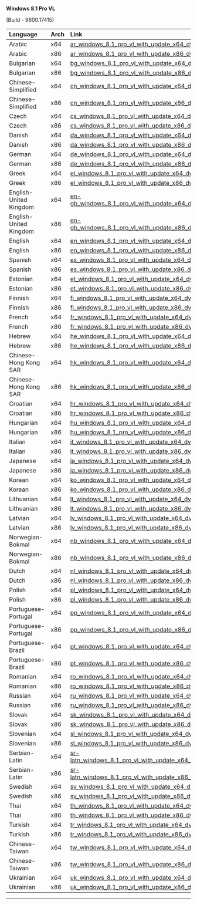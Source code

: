 <div role="tabpanel" class="tabItem_Ymn6"><p><strong>Windows 8.1 Pro VL</strong></p><p>(Build - 9600.17415)</p><table><thead><tr><th style="text-align: left;">Language</th><th style="text-align: left;">Arch</th><th style="text-align: left;">Link</th></tr></thead><tbody><tr><td style="text-align: left;">Arabic</td><td style="text-align: left;">x64</td><td style="text-align: left;"><a href="https://drive.massgrave.dev/ar_windows_8.1_pro_vl_with_update_x64_dvd_6050871.iso" target="_blank" rel="noopener noreferrer">ar_windows_8.1_pro_vl_with_update_x64_dvd_6050871.iso</a></td></tr><tr><td style="text-align: left;">Arabic</td><td style="text-align: left;">x86</td><td style="text-align: left;"><a href="https://drive.massgrave.dev/ar_windows_8.1_pro_vl_with_update_x86_dvd_6050908.iso" target="_blank" rel="noopener noreferrer">ar_windows_8.1_pro_vl_with_update_x86_dvd_6050908.iso</a></td></tr><tr><td style="text-align: left;">Bulgarian</td><td style="text-align: left;">x64</td><td style="text-align: left;"><a href="https://drive.massgrave.dev/bg_windows_8.1_pro_vl_with_update_x64_dvd_6050872.iso" target="_blank" rel="noopener noreferrer">bg_windows_8.1_pro_vl_with_update_x64_dvd_6050872.iso</a></td></tr><tr><td style="text-align: left;">Bulgarian</td><td style="text-align: left;">x86</td><td style="text-align: left;"><a href="https://drive.massgrave.dev/bg_windows_8.1_pro_vl_with_update_x86_dvd_6050909.iso" target="_blank" rel="noopener noreferrer">bg_windows_8.1_pro_vl_with_update_x86_dvd_6050909.iso</a></td></tr><tr><td style="text-align: left;">Chinese-Simplified</td><td style="text-align: left;">x64</td><td style="text-align: left;"><a href="https://drive.massgrave.dev/cn_windows_8.1_pro_vl_with_update_x64_dvd_6050873.iso" target="_blank" rel="noopener noreferrer">cn_windows_8.1_pro_vl_with_update_x64_dvd_6050873.iso</a></td></tr><tr><td style="text-align: left;">Chinese-Simplified</td><td style="text-align: left;">x86</td><td style="text-align: left;"><a href="https://drive.massgrave.dev/cn_windows_8.1_pro_vl_with_update_x86_dvd_6050910.iso" target="_blank" rel="noopener noreferrer">cn_windows_8.1_pro_vl_with_update_x86_dvd_6050910.iso</a></td></tr><tr><td style="text-align: left;">Czech</td><td style="text-align: left;">x64</td><td style="text-align: left;"><a href="https://drive.massgrave.dev/cs_windows_8.1_pro_vl_with_update_x64_dvd_6050877.iso" target="_blank" rel="noopener noreferrer">cs_windows_8.1_pro_vl_with_update_x64_dvd_6050877.iso</a></td></tr><tr><td style="text-align: left;">Czech</td><td style="text-align: left;">x86</td><td style="text-align: left;"><a href="https://drive.massgrave.dev/cs_windows_8.1_pro_vl_with_update_x86_dvd_6050915.iso" target="_blank" rel="noopener noreferrer">cs_windows_8.1_pro_vl_with_update_x86_dvd_6050915.iso</a></td></tr><tr><td style="text-align: left;">Danish</td><td style="text-align: left;">x64</td><td style="text-align: left;"><a href="https://drive.massgrave.dev/da_windows_8.1_pro_vl_with_update_x64_dvd_6050878.iso" target="_blank" rel="noopener noreferrer">da_windows_8.1_pro_vl_with_update_x64_dvd_6050878.iso</a></td></tr><tr><td style="text-align: left;">Danish</td><td style="text-align: left;">x86</td><td style="text-align: left;"><a href="https://drive.massgrave.dev/da_windows_8.1_pro_vl_with_update_x86_dvd_6050916.iso" target="_blank" rel="noopener noreferrer">da_windows_8.1_pro_vl_with_update_x86_dvd_6050916.iso</a></td></tr><tr><td style="text-align: left;">German</td><td style="text-align: left;">x64</td><td style="text-align: left;"><a href="https://drive.massgrave.dev/de_windows_8.1_pro_vl_with_update_x64_dvd_6050885.iso" target="_blank" rel="noopener noreferrer">de_windows_8.1_pro_vl_with_update_x64_dvd_6050885.iso</a></td></tr><tr><td style="text-align: left;">German</td><td style="text-align: left;">x86</td><td style="text-align: left;"><a href="https://drive.massgrave.dev/de_windows_8.1_pro_vl_with_update_x86_dvd_6050923.iso" target="_blank" rel="noopener noreferrer">de_windows_8.1_pro_vl_with_update_x86_dvd_6050923.iso</a></td></tr><tr><td style="text-align: left;">Greek</td><td style="text-align: left;">x64</td><td style="text-align: left;"><a href="https://drive.massgrave.dev/el_windows_8.1_pro_vl_with_update_x64_dvd_6050886.iso" target="_blank" rel="noopener noreferrer">el_windows_8.1_pro_vl_with_update_x64_dvd_6050886.iso</a></td></tr><tr><td style="text-align: left;">Greek</td><td style="text-align: left;">x86</td><td style="text-align: left;"><a href="https://drive.massgrave.dev/el_windows_8.1_pro_vl_with_update_x86_dvd_6050924.iso" target="_blank" rel="noopener noreferrer">el_windows_8.1_pro_vl_with_update_x86_dvd_6050924.iso</a></td></tr><tr><td style="text-align: left;">English-United Kingdom</td><td style="text-align: left;">x64</td><td style="text-align: left;"><a href="https://drive.massgrave.dev/en-gb_windows_8.1_pro_vl_with_update_x64_dvd_6050881.iso" target="_blank" rel="noopener noreferrer">en-gb_windows_8.1_pro_vl_with_update_x64_dvd_6050881.iso</a></td></tr><tr><td style="text-align: left;">English-United Kingdom</td><td style="text-align: left;">x86</td><td style="text-align: left;"><a href="https://drive.massgrave.dev/en-gb_windows_8.1_pro_vl_with_update_x86_dvd_6050919.iso" target="_blank" rel="noopener noreferrer">en-gb_windows_8.1_pro_vl_with_update_x86_dvd_6050919.iso</a></td></tr><tr><td style="text-align: left;">English</td><td style="text-align: left;">x64</td><td style="text-align: left;"><a href="https://drive.massgrave.dev/en_windows_8.1_pro_vl_with_update_x64_dvd_6050880.iso" target="_blank" rel="noopener noreferrer">en_windows_8.1_pro_vl_with_update_x64_dvd_6050880.iso</a></td></tr><tr><td style="text-align: left;">English</td><td style="text-align: left;">x86</td><td style="text-align: left;"><a href="https://drive.massgrave.dev/en_windows_8.1_pro_vl_with_update_x86_dvd_6050918.iso" target="_blank" rel="noopener noreferrer">en_windows_8.1_pro_vl_with_update_x86_dvd_6050918.iso</a></td></tr><tr><td style="text-align: left;">Spanish</td><td style="text-align: left;">x64</td><td style="text-align: left;"><a href="https://drive.massgrave.dev/es_windows_8.1_pro_vl_with_update_x64_dvd_6050903.iso" target="_blank" rel="noopener noreferrer">es_windows_8.1_pro_vl_with_update_x64_dvd_6050903.iso</a></td></tr><tr><td style="text-align: left;">Spanish</td><td style="text-align: left;">x86</td><td style="text-align: left;"><a href="https://drive.massgrave.dev/es_windows_8.1_pro_vl_with_update_x86_dvd_6050941.iso" target="_blank" rel="noopener noreferrer">es_windows_8.1_pro_vl_with_update_x86_dvd_6050941.iso</a></td></tr><tr><td style="text-align: left;">Estonian</td><td style="text-align: left;">x64</td><td style="text-align: left;"><a href="https://drive.massgrave.dev/et_windows_8.1_pro_vl_with_update_x64_dvd_6050882.iso" target="_blank" rel="noopener noreferrer">et_windows_8.1_pro_vl_with_update_x64_dvd_6050882.iso</a></td></tr><tr><td style="text-align: left;">Estonian</td><td style="text-align: left;">x86</td><td style="text-align: left;"><a href="https://drive.massgrave.dev/et_windows_8.1_pro_vl_with_update_x86_dvd_6050920.iso" target="_blank" rel="noopener noreferrer">et_windows_8.1_pro_vl_with_update_x86_dvd_6050920.iso</a></td></tr><tr><td style="text-align: left;">Finnish</td><td style="text-align: left;">x64</td><td style="text-align: left;"><a href="https://drive.massgrave.dev/fi_windows_8.1_pro_vl_with_update_x64_dvd_6050883.iso" target="_blank" rel="noopener noreferrer">fi_windows_8.1_pro_vl_with_update_x64_dvd_6050883.iso</a></td></tr><tr><td style="text-align: left;">Finnish</td><td style="text-align: left;">x86</td><td style="text-align: left;"><a href="https://drive.massgrave.dev/fi_windows_8.1_pro_vl_with_update_x86_dvd_6050921.iso" target="_blank" rel="noopener noreferrer">fi_windows_8.1_pro_vl_with_update_x86_dvd_6050921.iso</a></td></tr><tr><td style="text-align: left;">French</td><td style="text-align: left;">x64</td><td style="text-align: left;"><a href="https://drive.massgrave.dev/fr_windows_8.1_pro_vl_with_update_x64_dvd_6050884.iso" target="_blank" rel="noopener noreferrer">fr_windows_8.1_pro_vl_with_update_x64_dvd_6050884.iso</a></td></tr><tr><td style="text-align: left;">French</td><td style="text-align: left;">x86</td><td style="text-align: left;"><a href="https://drive.massgrave.dev/fr_windows_8.1_pro_vl_with_update_x86_dvd_6050922.iso" target="_blank" rel="noopener noreferrer">fr_windows_8.1_pro_vl_with_update_x86_dvd_6050922.iso</a></td></tr><tr><td style="text-align: left;">Hebrew</td><td style="text-align: left;">x64</td><td style="text-align: left;"><a href="https://drive.massgrave.dev/he_windows_8.1_pro_vl_with_update_x64_dvd_6050887.iso" target="_blank" rel="noopener noreferrer">he_windows_8.1_pro_vl_with_update_x64_dvd_6050887.iso</a></td></tr><tr><td style="text-align: left;">Hebrew</td><td style="text-align: left;">x86</td><td style="text-align: left;"><a href="https://drive.massgrave.dev/he_windows_8.1_pro_vl_with_update_x86_dvd_6050925.iso" target="_blank" rel="noopener noreferrer">he_windows_8.1_pro_vl_with_update_x86_dvd_6050925.iso</a></td></tr><tr><td style="text-align: left;">Chinese-Hong Kong SAR</td><td style="text-align: left;">x64</td><td style="text-align: left;"><a href="https://drive.massgrave.dev/hk_windows_8.1_pro_vl_with_update_x64_dvd_6050874.iso" target="_blank" rel="noopener noreferrer">hk_windows_8.1_pro_vl_with_update_x64_dvd_6050874.iso</a></td></tr><tr><td style="text-align: left;">Chinese-Hong Kong SAR</td><td style="text-align: left;">x86</td><td style="text-align: left;"><a href="https://drive.massgrave.dev/hk_windows_8.1_pro_vl_with_update_x86_dvd_6050911.iso" target="_blank" rel="noopener noreferrer">hk_windows_8.1_pro_vl_with_update_x86_dvd_6050911.iso</a></td></tr><tr><td style="text-align: left;">Croatian</td><td style="text-align: left;">x64</td><td style="text-align: left;"><a href="https://drive.massgrave.dev/hr_windows_8.1_pro_vl_with_update_x64_dvd_6050876.iso" target="_blank" rel="noopener noreferrer">hr_windows_8.1_pro_vl_with_update_x64_dvd_6050876.iso</a></td></tr><tr><td style="text-align: left;">Croatian</td><td style="text-align: left;">x86</td><td style="text-align: left;"><a href="https://drive.massgrave.dev/hr_windows_8.1_pro_vl_with_update_x86_dvd_6050913.iso" target="_blank" rel="noopener noreferrer">hr_windows_8.1_pro_vl_with_update_x86_dvd_6050913.iso</a></td></tr><tr><td style="text-align: left;">Hungarian</td><td style="text-align: left;">x64</td><td style="text-align: left;"><a href="https://drive.massgrave.dev/hu_windows_8.1_pro_vl_with_update_x64_dvd_6050888.iso" target="_blank" rel="noopener noreferrer">hu_windows_8.1_pro_vl_with_update_x64_dvd_6050888.iso</a></td></tr><tr><td style="text-align: left;">Hungarian</td><td style="text-align: left;">x86</td><td style="text-align: left;"><a href="https://drive.massgrave.dev/hu_windows_8.1_pro_vl_with_update_x86_dvd_6050926.iso" target="_blank" rel="noopener noreferrer">hu_windows_8.1_pro_vl_with_update_x86_dvd_6050926.iso</a></td></tr><tr><td style="text-align: left;">Italian</td><td style="text-align: left;">x64</td><td style="text-align: left;"><a href="https://drive.massgrave.dev/it_windows_8.1_pro_vl_with_update_x64_dvd_6050889.iso" target="_blank" rel="noopener noreferrer">it_windows_8.1_pro_vl_with_update_x64_dvd_6050889.iso</a></td></tr><tr><td style="text-align: left;">Italian</td><td style="text-align: left;">x86</td><td style="text-align: left;"><a href="https://drive.massgrave.dev/it_windows_8.1_pro_vl_with_update_x86_dvd_6050927.iso" target="_blank" rel="noopener noreferrer">it_windows_8.1_pro_vl_with_update_x86_dvd_6050927.iso</a></td></tr><tr><td style="text-align: left;">Japanese</td><td style="text-align: left;">x64</td><td style="text-align: left;"><a href="https://drive.massgrave.dev/ja_windows_8.1_pro_vl_with_update_x64_dvd_6050890.iso" target="_blank" rel="noopener noreferrer">ja_windows_8.1_pro_vl_with_update_x64_dvd_6050890.iso</a></td></tr><tr><td style="text-align: left;">Japanese</td><td style="text-align: left;">x86</td><td style="text-align: left;"><a href="https://drive.massgrave.dev/ja_windows_8.1_pro_vl_with_update_x86_dvd_6050928.iso" target="_blank" rel="noopener noreferrer">ja_windows_8.1_pro_vl_with_update_x86_dvd_6050928.iso</a></td></tr><tr><td style="text-align: left;">Korean</td><td style="text-align: left;">x64</td><td style="text-align: left;"><a href="https://drive.massgrave.dev/ko_windows_8.1_pro_vl_with_update_x64_dvd_6050891.iso" target="_blank" rel="noopener noreferrer">ko_windows_8.1_pro_vl_with_update_x64_dvd_6050891.iso</a></td></tr><tr><td style="text-align: left;">Korean</td><td style="text-align: left;">x86</td><td style="text-align: left;"><a href="https://drive.massgrave.dev/ko_windows_8.1_pro_vl_with_update_x86_dvd_6050929.iso" target="_blank" rel="noopener noreferrer">ko_windows_8.1_pro_vl_with_update_x86_dvd_6050929.iso</a></td></tr><tr><td style="text-align: left;">Lithuanian</td><td style="text-align: left;">x64</td><td style="text-align: left;"><a href="https://drive.massgrave.dev/lt_windows_8.1_pro_vl_with_update_x64_dvd_6050893.iso" target="_blank" rel="noopener noreferrer">lt_windows_8.1_pro_vl_with_update_x64_dvd_6050893.iso</a></td></tr><tr><td style="text-align: left;">Lithuanian</td><td style="text-align: left;">x86</td><td style="text-align: left;"><a href="https://drive.massgrave.dev/lt_windows_8.1_pro_vl_with_update_x86_dvd_6050931.iso" target="_blank" rel="noopener noreferrer">lt_windows_8.1_pro_vl_with_update_x86_dvd_6050931.iso</a></td></tr><tr><td style="text-align: left;">Latvian</td><td style="text-align: left;">x64</td><td style="text-align: left;"><a href="https://drive.massgrave.dev/lv_windows_8.1_pro_vl_with_update_x64_dvd_6050892.iso" target="_blank" rel="noopener noreferrer">lv_windows_8.1_pro_vl_with_update_x64_dvd_6050892.iso</a></td></tr><tr><td style="text-align: left;">Latvian</td><td style="text-align: left;">x86</td><td style="text-align: left;"><a href="https://drive.massgrave.dev/lv_windows_8.1_pro_vl_with_update_x86_dvd_6050930.iso" target="_blank" rel="noopener noreferrer">lv_windows_8.1_pro_vl_with_update_x86_dvd_6050930.iso</a></td></tr><tr><td style="text-align: left;">Norwegian-Bokmal</td><td style="text-align: left;">x64</td><td style="text-align: left;"><a href="https://drive.massgrave.dev/nb_windows_8.1_pro_vl_with_update_x64_dvd_6050894.iso" target="_blank" rel="noopener noreferrer">nb_windows_8.1_pro_vl_with_update_x64_dvd_6050894.iso</a></td></tr><tr><td style="text-align: left;">Norwegian-Bokmal</td><td style="text-align: left;">x86</td><td style="text-align: left;"><a href="https://drive.massgrave.dev/nb_windows_8.1_pro_vl_with_update_x86_dvd_6050932.iso" target="_blank" rel="noopener noreferrer">nb_windows_8.1_pro_vl_with_update_x86_dvd_6050932.iso</a></td></tr><tr><td style="text-align: left;">Dutch</td><td style="text-align: left;">x64</td><td style="text-align: left;"><a href="https://drive.massgrave.dev/nl_windows_8.1_pro_vl_with_update_x64_dvd_6050879.iso" target="_blank" rel="noopener noreferrer">nl_windows_8.1_pro_vl_with_update_x64_dvd_6050879.iso</a></td></tr><tr><td style="text-align: left;">Dutch</td><td style="text-align: left;">x86</td><td style="text-align: left;"><a href="https://drive.massgrave.dev/nl_windows_8.1_pro_vl_with_update_x86_dvd_6050917.iso" target="_blank" rel="noopener noreferrer">nl_windows_8.1_pro_vl_with_update_x86_dvd_6050917.iso</a></td></tr><tr><td style="text-align: left;">Polish</td><td style="text-align: left;">x64</td><td style="text-align: left;"><a href="https://drive.massgrave.dev/pl_windows_8.1_pro_vl_with_update_x64_dvd_6050895.iso" target="_blank" rel="noopener noreferrer">pl_windows_8.1_pro_vl_with_update_x64_dvd_6050895.iso</a></td></tr><tr><td style="text-align: left;">Polish</td><td style="text-align: left;">x86</td><td style="text-align: left;"><a href="https://drive.massgrave.dev/pl_windows_8.1_pro_vl_with_update_x86_dvd_6050933.iso" target="_blank" rel="noopener noreferrer">pl_windows_8.1_pro_vl_with_update_x86_dvd_6050933.iso</a></td></tr><tr><td style="text-align: left;">Portuguese-Portugal</td><td style="text-align: left;">x64</td><td style="text-align: left;"><a href="https://drive.massgrave.dev/pp_windows_8.1_pro_vl_with_update_x64_dvd_6050897.iso" target="_blank" rel="noopener noreferrer">pp_windows_8.1_pro_vl_with_update_x64_dvd_6050897.iso</a></td></tr><tr><td style="text-align: left;">Portuguese-Portugal</td><td style="text-align: left;">x86</td><td style="text-align: left;"><a href="https://drive.massgrave.dev/pp_windows_8.1_pro_vl_with_update_x86_dvd_6050935.iso" target="_blank" rel="noopener noreferrer">pp_windows_8.1_pro_vl_with_update_x86_dvd_6050935.iso</a></td></tr><tr><td style="text-align: left;">Portuguese-Brazil</td><td style="text-align: left;">x64</td><td style="text-align: left;"><a href="https://drive.massgrave.dev/pt_windows_8.1_pro_vl_with_update_x64_dvd_6050896.iso" target="_blank" rel="noopener noreferrer">pt_windows_8.1_pro_vl_with_update_x64_dvd_6050896.iso</a></td></tr><tr><td style="text-align: left;">Portuguese-Brazil</td><td style="text-align: left;">x86</td><td style="text-align: left;"><a href="https://drive.massgrave.dev/pt_windows_8.1_pro_vl_with_update_x86_dvd_6050934.iso" target="_blank" rel="noopener noreferrer">pt_windows_8.1_pro_vl_with_update_x86_dvd_6050934.iso</a></td></tr><tr><td style="text-align: left;">Romanian</td><td style="text-align: left;">x64</td><td style="text-align: left;"><a href="https://drive.massgrave.dev/ro_windows_8.1_pro_vl_with_update_x64_dvd_6050898.iso" target="_blank" rel="noopener noreferrer">ro_windows_8.1_pro_vl_with_update_x64_dvd_6050898.iso</a></td></tr><tr><td style="text-align: left;">Romanian</td><td style="text-align: left;">x86</td><td style="text-align: left;"><a href="https://drive.massgrave.dev/ro_windows_8.1_pro_vl_with_update_x86_dvd_6050936.iso" target="_blank" rel="noopener noreferrer">ro_windows_8.1_pro_vl_with_update_x86_dvd_6050936.iso</a></td></tr><tr><td style="text-align: left;">Russian</td><td style="text-align: left;">x64</td><td style="text-align: left;"><a href="https://drive.massgrave.dev/ru_windows_8.1_pro_vl_with_update_x64_dvd_6050899.iso" target="_blank" rel="noopener noreferrer">ru_windows_8.1_pro_vl_with_update_x64_dvd_6050899.iso</a></td></tr><tr><td style="text-align: left;">Russian</td><td style="text-align: left;">x86</td><td style="text-align: left;"><a href="https://drive.massgrave.dev/ru_windows_8.1_pro_vl_with_update_x86_dvd_6050937.iso" target="_blank" rel="noopener noreferrer">ru_windows_8.1_pro_vl_with_update_x86_dvd_6050937.iso</a></td></tr><tr><td style="text-align: left;">Slovak</td><td style="text-align: left;">x64</td><td style="text-align: left;"><a href="https://drive.massgrave.dev/sk_windows_8.1_pro_vl_with_update_x64_dvd_6050901.iso" target="_blank" rel="noopener noreferrer">sk_windows_8.1_pro_vl_with_update_x64_dvd_6050901.iso</a></td></tr><tr><td style="text-align: left;">Slovak</td><td style="text-align: left;">x86</td><td style="text-align: left;"><a href="https://drive.massgrave.dev/sk_windows_8.1_pro_vl_with_update_x86_dvd_6050939.iso" target="_blank" rel="noopener noreferrer">sk_windows_8.1_pro_vl_with_update_x86_dvd_6050939.iso</a></td></tr><tr><td style="text-align: left;">Slovenian</td><td style="text-align: left;">x64</td><td style="text-align: left;"><a href="https://drive.massgrave.dev/sl_windows_8.1_pro_vl_with_update_x64_dvd_6050902.iso" target="_blank" rel="noopener noreferrer">sl_windows_8.1_pro_vl_with_update_x64_dvd_6050902.iso</a></td></tr><tr><td style="text-align: left;">Slovenian</td><td style="text-align: left;">x86</td><td style="text-align: left;"><a href="https://drive.massgrave.dev/sl_windows_8.1_pro_vl_with_update_x86_dvd_6050940.iso" target="_blank" rel="noopener noreferrer">sl_windows_8.1_pro_vl_with_update_x86_dvd_6050940.iso</a></td></tr><tr><td style="text-align: left;">Serbian-Latin</td><td style="text-align: left;">x64</td><td style="text-align: left;"><a href="https://drive.massgrave.dev/sr-latn_windows_8.1_pro_vl_with_update_x64_dvd_6050900.iso" target="_blank" rel="noopener noreferrer">sr-latn_windows_8.1_pro_vl_with_update_x64_dvd_6050900.iso</a></td></tr><tr><td style="text-align: left;">Serbian-Latin</td><td style="text-align: left;">x86</td><td style="text-align: left;"><a href="https://drive.massgrave.dev/sr-latn_windows_8.1_pro_vl_with_update_x86_dvd_6050938.iso" target="_blank" rel="noopener noreferrer">sr-latn_windows_8.1_pro_vl_with_update_x86_dvd_6050938.iso</a></td></tr><tr><td style="text-align: left;">Swedish</td><td style="text-align: left;">x64</td><td style="text-align: left;"><a href="https://drive.massgrave.dev/sv_windows_8.1_pro_vl_with_update_x64_dvd_6050904.iso" target="_blank" rel="noopener noreferrer">sv_windows_8.1_pro_vl_with_update_x64_dvd_6050904.iso</a></td></tr><tr><td style="text-align: left;">Swedish</td><td style="text-align: left;">x86</td><td style="text-align: left;"><a href="https://drive.massgrave.dev/sv_windows_8.1_pro_vl_with_update_x86_dvd_6050942.iso" target="_blank" rel="noopener noreferrer">sv_windows_8.1_pro_vl_with_update_x86_dvd_6050942.iso</a></td></tr><tr><td style="text-align: left;">Thai</td><td style="text-align: left;">x64</td><td style="text-align: left;"><a href="https://drive.massgrave.dev/th_windows_8.1_pro_vl_with_update_x64_dvd_6050905.iso" target="_blank" rel="noopener noreferrer">th_windows_8.1_pro_vl_with_update_x64_dvd_6050905.iso</a></td></tr><tr><td style="text-align: left;">Thai</td><td style="text-align: left;">x86</td><td style="text-align: left;"><a href="https://drive.massgrave.dev/th_windows_8.1_pro_vl_with_update_x86_dvd_6050943.iso" target="_blank" rel="noopener noreferrer">th_windows_8.1_pro_vl_with_update_x86_dvd_6050943.iso</a></td></tr><tr><td style="text-align: left;">Turkish</td><td style="text-align: left;">x64</td><td style="text-align: left;"><a href="https://drive.massgrave.dev/tr_windows_8.1_pro_vl_with_update_x64_dvd_6050906.iso" target="_blank" rel="noopener noreferrer">tr_windows_8.1_pro_vl_with_update_x64_dvd_6050906.iso</a></td></tr><tr><td style="text-align: left;">Turkish</td><td style="text-align: left;">x86</td><td style="text-align: left;"><a href="https://drive.massgrave.dev/tr_windows_8.1_pro_vl_with_update_x86_dvd_6050944.iso" target="_blank" rel="noopener noreferrer">tr_windows_8.1_pro_vl_with_update_x86_dvd_6050944.iso</a></td></tr><tr><td style="text-align: left;">Chinese-Taiwan</td><td style="text-align: left;">x64</td><td style="text-align: left;"><a href="https://drive.massgrave.dev/tw_windows_8.1_pro_vl_with_update_x64_dvd_6050875.iso" target="_blank" rel="noopener noreferrer">tw_windows_8.1_pro_vl_with_update_x64_dvd_6050875.iso</a></td></tr><tr><td style="text-align: left;">Chinese-Taiwan</td><td style="text-align: left;">x86</td><td style="text-align: left;"><a href="https://drive.massgrave.dev/tw_windows_8.1_pro_vl_with_update_x86_dvd_6050912.iso" target="_blank" rel="noopener noreferrer">tw_windows_8.1_pro_vl_with_update_x86_dvd_6050912.iso</a></td></tr><tr><td style="text-align: left;">Ukrainian</td><td style="text-align: left;">x64</td><td style="text-align: left;"><a href="https://drive.massgrave.dev/uk_windows_8.1_pro_vl_with_update_x64_dvd_6050907.iso" target="_blank" rel="noopener noreferrer">uk_windows_8.1_pro_vl_with_update_x64_dvd_6050907.iso</a></td></tr><tr><td style="text-align: left;">Ukrainian</td><td style="text-align: left;">x86</td><td style="text-align: left;"><a href="https://drive.massgrave.dev/uk_windows_8.1_pro_vl_with_update_x86_dvd_6050945.iso" target="_blank" rel="noopener noreferrer">uk_windows_8.1_pro_vl_with_update_x86_dvd_6050945.iso</a></td></tr></tbody></table><hr></div>